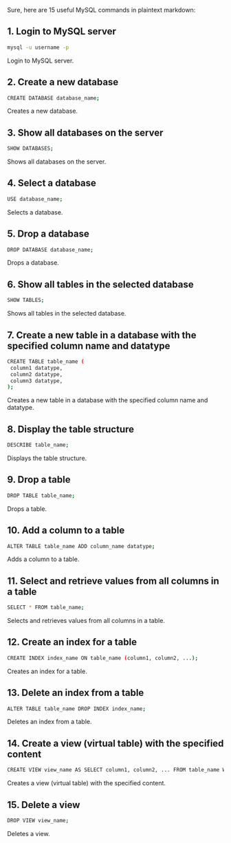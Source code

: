 Sure, here are 15 useful MySQL commands in plaintext markdown:

## 1. Login to MySQL server
```bash
mysql -u username -p
```
Login to MySQL server.

## 2. Create a new database
```bash
CREATE DATABASE database_name;
```
Creates a new database.

## 3. Show all databases on the server
```bash
SHOW DATABASES;
```
Shows all databases on the server.

## 4. Select a database
```bash
USE database_name;
```
Selects a database.

## 5. Drop a database
```bash
DROP DATABASE database_name;
```
Drops a database.

## 6. Show all tables in the selected database
```bash 
SHOW TABLES; 
```
Shows all tables in the selected database.

## 7. Create a new table in a database with the specified column name and datatype
 ```bash 
CREATE TABLE table_name (
  column1 datatype,
  column2 datatype,
  column3 datatype,
); 
```
Creates a new table in a database with the specified column name and datatype.

## 8. Display the table structure
 ```bash 
DESCRIBE table_name; 
 ```
Displays the table structure.

## 9. Drop a table
 ```bash 
DROP TABLE table_name; 
 ```
Drops a table.

## 10. Add a column to a table
 ```bash 
ALTER TABLE table_name ADD column_name datatype; 
 ```
Adds a column to a table.

## 11. Select and retrieve values from all columns in a table
 ```bash 
SELECT * FROM table_name; 
 ```
Selects and retrieves values from all columns in a table.

## 12. Create an index for a table
 ```bash 
CREATE INDEX index_name ON table_name (column1, column2, ...); 
 ```
Creates an index for a table.

## 13. Delete an index from a table
 ```bash 
ALTER TABLE table_name DROP INDEX index_name; 
 ```
Deletes an index from a table.

## 14. Create a view (virtual table) with the specified content
 ```bash 
CREATE VIEW view_name AS SELECT column1, column2, ... FROM table_name WHERE condition; 
 ```
Creates a view (virtual table) with the specified content.

## 15. Delete a view
```bash 
DROP VIEW view_name; 
```
Deletes a view.